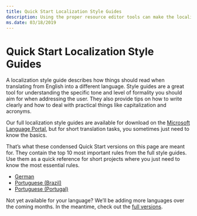```yaml
---
title: Quick Start Localization Style Guides
description: Using the proper resource editor tools can make the localization of product resources quick and easy.
ms.date: 03/18/2019
---
```

# Quick Start Localization Style Guides

A localization style guide describes how things should read when translating from English into a different language. Style guides are a great tool for understanding the specific tone and level of formality you should aim for when addressing the user. They also provide tips on how to write clearly and how to deal with practical things like capitalization and acronyms. 

Our full localization style guides are available for download on the [Microsoft Language Portal](https://www.microsoft.com/en-us/Language/StyleGuides), but for short translation tasks, you sometimes just need to know the basics. 

That’s what these condensed Quick Start versions on this page are meant for. They contain the top 10 most important rules from the full style guides. Use them as a quick reference for short projects where you just need to know the most essential rules.

*	[German](/globalization/localization/ministyleguides/mini-style-guide-german)
*	[Portuguese (Brazil)](/globalization/localization/ministyleguides/mini-style-guide-portuguese-brazil.md)
*	[Portuguese (Portugal)](/globalization/localization/ministyleguides/mini-style-guide-portuguese-portugal.md)

Not yet available for your language? We’ll be adding more languages over the coming months. In the meantime, check out the [full versions](https://www.microsoft.com/en-us/Language/StyleGuides). 
